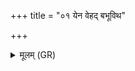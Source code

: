 +++
title = "०१ येन वेहद् बभूविथ"

+++
<details><summary>मूलम् (GR)</summary>

येन वेहद् बभूविथ  
नाशयामसि तद् वयम् ।  
इदं तद् अन्यत्र त्वद्  
अप दूरे नि दध्मसि ॥
</details>
